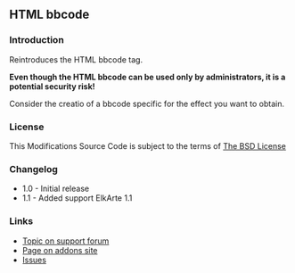 ## HTML bbcode

### Introduction
Reintroduces the HTML bbcode tag.

**Even though the HTML bbcode can be used only by administrators, it is a potential security risk!**

Consider the creatio of a bbcode specific for the effect you want to obtain.

### License
This Modifications Source Code is subject to the terms of [The BSD License](http://opensource.org/licenses/BSD-3-Clause)

### Changelog
  * 1.0 - Initial release
  * 1.1 - Added support ElkArte 1.1

### Links
  * [Topic on support forum](https://www.elkarte.net/community/index.php?topic=2059.0)
  * [Page on addons site](http://addons.elkarte.net/bbc/BBC-Html.html)
  * [Issues](https://github.com/emanuele45/HTMLBBC/issues)

